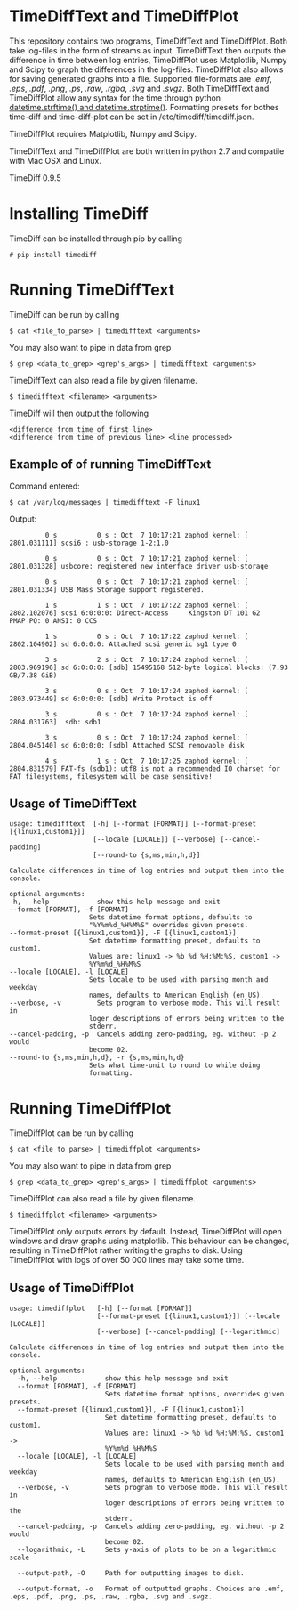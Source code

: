TimeDiffText and TimeDiffPlot
=============================

This repository contains two programs, TimeDiffText and TimeDiffPlot. Both take log-files in the form of streams as input. TimeDiffText then outputs the difference in time between log entries, TimeDiffPlot uses Matplotlib, Numpy and Scipy to graph the differences in the log-files. TimeDiffPlot also allows for saving generated graphs into a file. Supported file-formats are _.emf_, _.eps_, _.pdf_, _.png_, _.ps_, _.raw_, _.rgba_, _.svg_ and _.svgz_. Both TimeDiffText and TimeDiffPlot allow any syntax for the time through python [datetime.strftime() and datetime.strptime()](https://docs.python.org/2/library/datetime.html#strftime-and-strptime-behavior "Syntax for entering time formats"). Formatting presets for bothes time-diff and time-diff-plot can be set in /etc/timediff/timediff.json.

TimeDiffPlot requires Matplotlib, Numpy and Scipy.

TimeDiffText and TimeDiffPlot are both written in python 2.7 and compatile with Mac OSX and Linux.

TimeDiff 0.9.5

Installing TimeDiff
===================

TimeDiff can be installed through pip by calling

    # pip install timediff

Running TimeDiffText
====================

TimeDiff can be run by calling

    $ cat <file_to_parse> | timedifftext <arguments>

You may also want to pipe in data from grep

    $ grep <data_to_grep> <grep's_args> | timedifftext <arguments>

TimeDiffText can also read a file by given filename.

    $ timedifftext <filename> <arguments>

TimeDiff will then output the following

    <difference_from_time_of_first_line> <difference_from_time_of_previous_line> <line_processed>

Example of of running TimeDiffText
----------------------------------

Command entered:

    $ cat /var/log/messages | timedifftext -F linux1
    

Output:

    
             0 s          0 s : Oct  7 10:17:21 zaphod kernel: [ 2801.031111] scsi6 : usb-storage 1-2:1.0
     
             0 s          0 s : Oct  7 10:17:21 zaphod kernel: [ 2801.031328] usbcore: registered new interface driver usb-storage
     
             0 s          0 s : Oct  7 10:17:21 zaphod kernel: [ 2801.031334] USB Mass Storage support registered.
     
             1 s          1 s : Oct  7 10:17:22 zaphod kernel: [ 2802.102076] scsi 6:0:0:0: Direct-Access     Kingston DT 101 G2        PMAP PQ: 0 ANSI: 0 CCS
     
             1 s          0 s : Oct  7 10:17:22 zaphod kernel: [ 2802.104902] sd 6:0:0:0: Attached scsi generic sg1 type 0
     
             3 s          2 s : Oct  7 10:17:24 zaphod kernel: [ 2803.969196] sd 6:0:0:0: [sdb] 15495168 512-byte logical blocks: (7.93 GB/7.38 GiB)
     
             3 s          0 s : Oct  7 10:17:24 zaphod kernel: [ 2803.973449] sd 6:0:0:0: [sdb] Write Protect is off
     
             3 s          0 s : Oct  7 10:17:24 zaphod kernel: [ 2804.031763]  sdb: sdb1
     
             3 s          0 s : Oct  7 10:17:24 zaphod kernel: [ 2804.045140] sd 6:0:0:0: [sdb] Attached SCSI removable disk
     
             4 s          1 s : Oct  7 10:17:25 zaphod kernel: [ 2804.831579] FAT-fs (sdb1): utf8 is not a recommended IO charset for FAT filesystems, filesystem will be case sensitive!


Usage of TimeDiffText
---------------------

    usage: timedifftext  [-h] [--format [FORMAT]] [--format-preset [{linux1,custom1}]]
                         [--locale [LOCALE]] [--verbose] [--cancel-padding]
                         [--round-to {s,ms,min,h,d}]

    Calculate differences in time of log entries and output them into the console.

    optional arguments:
    -h, --help            show this help message and exit
    --format [FORMAT], -f [FORMAT]
                        Sets datetime format options, defaults to
                        "%Y%m%d_%H%M%S" overrides given presets.
    --format-preset [{linux1,custom1}], -F [{linux1,custom1}]
                        Set datetime formatting preset, defaults to custom1.
                        Values are: linux1 -> %b %d %H:%M:%S, custom1 ->
                        %Y%m%d_%H%M%S
    --locale [LOCALE], -l [LOCALE]
                        Sets locale to be used with parsing month and weekday
                        names, defaults to American English (en_US).
    --verbose, -v         Sets program to verbose mode. This will result in
                        loger descriptions of errors being written to the
                        stderr.
    --cancel-padding, -p  Cancels adding zero-padding, eg. without -p 2 would
                        become 02.
    --round-to {s,ms,min,h,d}, -r {s,ms,min,h,d}
                        Sets what time-unit to round to while doing
                        formatting.

Running TimeDiffPlot
====================

TimeDiffPlot can be run by calling

    $ cat <file_to_parse> | timediffplot <arguments>

You may also want to pipe in data from grep

    $ grep <data_to_grep> <grep's_args> | timediffplot <arguments>

TimeDiffPlot can also read a file by given filename.

    $ timediffplot <filename> <arguments>

TimeDiffPlot only outputs errors by default. Instead, TimeDiffPlot will open windows and draw graphs using matplotlib. This behaviour can be changed, resulting in TimeDiffPlot rather writing the graphs to disk. Using TimeDiffPlot with logs of over 50 000 lines may take some time.

Usage of TimeDiffPlot
---------------------

    usage: timediffplot   [-h] [--format [FORMAT]]
                          [--format-preset [{linux1,custom1}]] [--locale [LOCALE]]
                          [--verbose] [--cancel-padding] [--logarithmic]

    Calculate differences in time of log entries and output them into the console.

    optional arguments:
      -h, --help            show this help message and exit
      --format [FORMAT], -f [FORMAT]
                            Sets datetime format options, overrides given presets.
      --format-preset [{linux1,custom1}], -F [{linux1,custom1}]
                            Set datetime formatting preset, defaults to custom1.
                            Values are: linux1 -> %b %d %H:%M:%S, custom1 ->
                            %Y%m%d_%H%M%S
      --locale [LOCALE], -l [LOCALE]
                            Sets locale to be used with parsing month and weekday
                            names, defaults to American English (en_US).
      --verbose, -v         Sets program to verbose mode. This will result in
                            loger descriptions of errors being written to the
                            stderr.
      --cancel-padding, -p  Cancels adding zero-padding, eg. without -p 2 would
                            become 02.
      --logarithmic, -L     Sets y-axis of plots to be on a logarithmic scale

      --output-path, -O     Path for outputting images to disk.

      --output-format, -o   Format of outputted graphs. Choices are .emf, .eps, .pdf, .png, .ps, .raw, .rgba, .svg and .svgz.